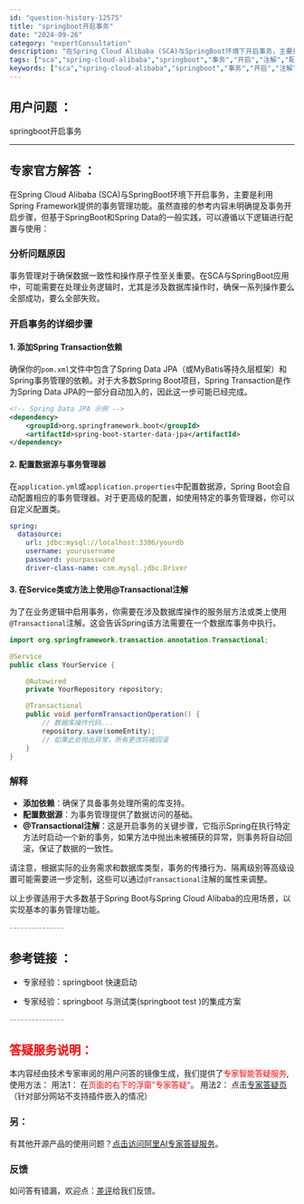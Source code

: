 ```yaml
---
id: "question-history-12575"
title: "springboot开启事务"
date: "2024-09-26"
category: "expertConsultation"
description: "在Spring Cloud Alibaba (SCA)与SpringBoot环境下开启事务，主要是利用Spring Framework提供的事务管理功能。虽然直接的参考内容未明确提及事务开启步骤，但基于SpringBoot和Spring Data的一般实践，可以遵循以下逻辑进行配置与使用：### 分"
tags: ["sca","spring-cloud-alibaba","springboot","事务","开启","注解","配置"]
keywords: ["sca","spring-cloud-alibaba","springboot","事务","开启","注解","配置"]
---
```


## 用户问题 ： 
 springboot开启事务  

---------------
## 专家官方解答 ：

在Spring Cloud Alibaba (SCA)与SpringBoot环境下开启事务，主要是利用Spring Framework提供的事务管理功能。虽然直接的参考内容未明确提及事务开启步骤，但基于SpringBoot和Spring Data的一般实践，可以遵循以下逻辑进行配置与使用：

### 分析问题原因

事务管理对于确保数据一致性和操作原子性至关重要。在SCA与SpringBoot应用中，可能需要在处理业务逻辑时，尤其是涉及数据库操作时，确保一系列操作要么全部成功，要么全部失败。

### 开启事务的详细步骤

#### 1. 添加Spring Transaction依赖
确保你的`pom.xml`文件中包含了Spring Data JPA（或MyBatis等持久层框架）和Spring事务管理的依赖。对于大多数Spring Boot项目，Spring Transaction是作为Spring Data JPA的一部分自动加入的，因此这一步可能已经完成。

```xml
<!-- Spring Data JPA 示例 -->
<dependency>
    <groupId>org.springframework.boot</groupId>
    <artifactId>spring-boot-starter-data-jpa</artifactId>
</dependency>
```

#### 2. 配置数据源与事务管理器
在`application.yml`或`application.properties`中配置数据源，Spring Boot会自动配置相应的事务管理器。对于更高级的配置，如使用特定的事务管理器，你可以自定义配置类。

```yaml
spring:
  datasource:
    url: jdbc:mysql://localhost:3306/yourdb
    username: yourusername
    password: yourpassword
    driver-class-name: com.mysql.jdbc.Driver
```

#### 3. 在Service类或方法上使用@Transactional注解
为了在业务逻辑中启用事务，你需要在涉及数据库操作的服务层方法或类上使用`@Transactional`注解。这会告诉Spring该方法需要在一个数据库事务中执行。

```java
import org.springframework.transaction.annotation.Transactional;

@Service
public class YourService {

    @Autowired
    private YourRepository repository;

    @Transactional
    public void performTransactionOperation() {
        // 数据库操作代码...
        repository.save(someEntity);
        // 如果此处抛出异常，所有更改将被回滚
    }
}
```

### 解释

- **添加依赖**：确保了具备事务处理所需的库支持。
- **配置数据源**：为事务管理提供了数据访问的基础。
- **@Transactional注解**：这是开启事务的关键步骤，它指示Spring在执行特定方法时启动一个新的事务，如果方法中抛出未被捕获的异常，则事务将自动回滚，保证了数据的一致性。

请注意，根据实际的业务需求和数据库类型，事务的传播行为、隔离级别等高级设置可能需要进一步定制，这些可以通过`@Transactional`注解的属性来调整。

以上步骤适用于大多数基于Spring Boot与Spring Cloud Alibaba的应用场景，以实现基本的事务管理功能。


<font color="#949494">---------------</font> 


## 参考链接 ：

* 专家经验：springboot 快速启动 
 
 * 专家经验：springboot 与测试类(springboot test )的集成方案 


 <font color="#949494">---------------</font> 
 


## <font color="#FF0000">答疑服务说明：</font> 

本内容经由技术专家审阅的用户问答的镜像生成，我们提供了<font color="#FF0000">专家智能答疑服务</font>,使用方法：
用法1： 在<font color="#FF0000">页面的右下的浮窗”专家答疑“</font>。
用法2： 点击[专家答疑页](https://answer.opensource.alibaba.com/docs/intro)（针对部分网站不支持插件嵌入的情况）
### 另：


有其他开源产品的使用问题？[点击访问阿里AI专家答疑服务](https://answer.opensource.alibaba.com/docs/intro)。
### 反馈
如问答有错漏，欢迎点：[差评](https://ai.nacos.io/user/feedbackByEnhancerGradePOJOID?enhancerGradePOJOId=12668)给我们反馈。
